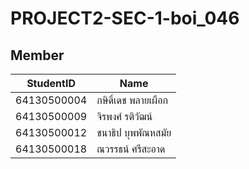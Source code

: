 # PROJECT2-SEC-1-boi_046
## Member
| StudentID | Name |
|-----------|------|
| 64130500004 | กษิดิ์เดช พลายเผือก | 
| 64130500009 | จิรพงศ์ รติวัฒน์ | 
| 64130500012 | ชนาธิป บุพพัณหสมัย |
|	64130500018 | ณวรรธน์ ศรีสะอาด |
